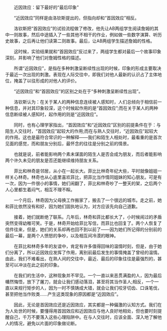 　　近因效应：留下最好的“最后印象”

　　“近因效应”同样是由洛钦斯提出的，但指向却和“首因效应”相反。

　　洛钦斯把“首因效应”的试验流程做了修改，他先让AB两组学生阅读詹姆的其中一则故事，然后中途插入了一些其他不相干的作业，例如做一些数字演算、听历史故事，之后再让他们读第二则故事。最后，让AB两组学生描述詹姆的性格。

　　这时候，实验结果就和“首因效应”反过来了，两组学生都对最后一个故事印象深刻，并影响了他们对詹姆性格的描述。

　　所谓“近因效应”，是指在多种刺激呈断续性出现的时候，印象的形成主要取决于最近一次出现的刺激。表现在人际交往中，即我们对他人最新的认识占了主体地位，掩盖了以往形成的对他人的评价。

　　“近因效应”和“首因效应”的区别之处在于“多种刺激呈断续性出现”。

　　洛钦斯认为：在关于某人的两种信息连续被人感知时，人们总倾向于相信前一种信息，并对其印象较深，这个时候起作用的是“首因效应”;而在关于某人的两种信息断续被人感知时，起作用的则是“近因效应”。

　　同时，也有心理学家指出，“首因效应”和“近因效应”区别的前提条件在于：与陌生人交往时，“首因效应”起较大的作用;而在与熟人交往时，“近因效应”起较大的作用。这也是最符合常识的一种解释——我们和陌生人相处时，最看重的是首次见面的感觉，而和朋友分别后，最怀念的往往是分别之前的情景。

　　也就是说，前者能影响两个素未谋面的陌生人是否会成为朋友，而后者能影响两个许久未见的朋友是否还能继续维持朋友关系。

　　菲比和林奇是邻居，从小在一起长大。菲比比林奇年纪大些，平时就像姐姐一样关心林奇。林奇也从心底里喜欢菲比，把菲比当作情同姐妹的知心朋友。可是有一次，因为一件很小的事情，她们闹翻了，菲比和林奇吵了一整天的架，之后两个人心里都生着闷气，相互不理不睬。

　　一个月后，林奇因为父母换工作搬家了，搬去了一个很远的城市。走之前，她和菲比依然没有和好，因为她们固执地认为，对方应该先向自己道歉。

　　接着，她们就断绝了联系。几年后，林奇和菲比都长大了，小时候闹过的矛盾突然变得幼稚可笑。于是，林奇开始给菲比写信，而菲比也回复了。两个人恢复了信件往来，但是，她们的关系却再也回不到以前了——因为她们所记得的分别前的最后一幕，是两个人愤怒的争吵，以及相互间冷漠的眼神。

　　在菲比和林奇多年的友谊中，肯定有许多值得回味的温情时刻，但是，由于她们分离了，所以近因效应发挥了作用，离别前最后发生的事情掩盖了曾经的温情。由此，我们不难看出，在熟人间的交往中，最近、最后的印象往往是最强烈的，甚至可以冲淡在此之前的印象。

　　在我们的生活中，这种现象并不罕见。一个一直以来恶贯满盈的人，因为最后幡然悔悟，放下了屠刀，就会让我们感动落泪，甚至将其当作圣人;相反，一个一直以来规行矩步的人，因为一时不慎铸成大错，就会让我们咬牙切齿、口诛笔伐，甚至把他当作败类……产生这类现象的原因都是“近因效应”。

　　因此，无论是首因效应还是近因效应，其实都是一种偏激的认知方式。我们在为人处世的时候，要懂得用首因效应和近因效应与他人良好地相处，但也要时刻提醒自己，千万不要落入这些心理陷阱中。在与人交往时，应该全面、深入地了解他人的情况，避免以片面的印象做论断。
